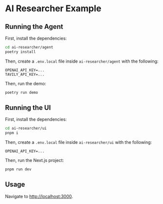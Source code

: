 # AI Researcher Example

## Running the Agent

First, install the dependencies:

```sh
cd ai-researcher/agent
poetry install
```

Then, create a `.env.local` file inside `ai-researcher/agent` with the following:
```
OPENAI_API_KEY=...
TAVILY_API_KEY=...
```

Then, run the demo:

```sh
poetry run demo
```

## Running the UI

First, install the dependencies:

```sh
cd ai-researcher/ui
pnpm i
```

Then, create a `.env.local` file inside `ai-researcher/ui` with the following:
```
OPENAI_API_KEY=...
```

Then, run the Next.js project:

```sh
pnpm run dev
```

## Usage

Navigate to [http://localhost:3000](http://localhost:3000).